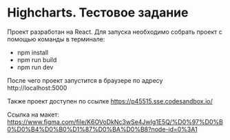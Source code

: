 # Highcharts. Тестовое задание
Проект разработан на React.
Для запуска необходимо собрать проект с помощью команды в терминале:
- npm install
- npm run build
- npm run dev

После чего проект запустится в браузере по адресу http://localhost:5000

Также проект доступен по ссылке https://p45515.sse.codesandbox.io/

Ссылка на макет:
https://www.figma.com/file/K6OVoDkNc3wSe4JwIg1E5Q/%D0%97%D0%B0%D0%B4%D0%B0%D1%87%D0%BA%D0%B8?node-id=0%3A1

